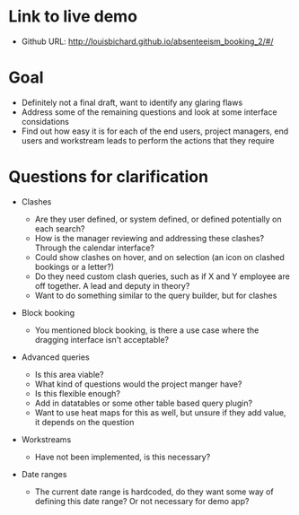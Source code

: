 Link to live demo
=================

- Github URL: http://louisbichard.github.io/absenteeism_booking_2/#/

Goal
====

- Definitely not a final draft, want to identify any glaring flaws
- Address some of the remaining questions and look at some interface considations
- Find out how easy it is for each of the end users, project managers, end users and workstream leads to perform the actions that they require

Questions for clarification
===========================

- Clashes
    + Are they user defined, or system defined, or defined potentially on each search?
    + How is the manager reviewing and addressing these clashes? Through the calendar interface?
    + Could show clashes on hover, and on selection (an icon on clashed bookings or a letter?)
    + Do they need custom clash queries, such as if X and Y employee are off together. A lead and deputy in theory?
    + Want to do something similar to the query builder, but for clashes

- Block booking
    + You mentioned block booking, is there a use case where the dragging interface isn't acceptable?

- Advanced queries
    + Is this area viable?
    + What kind of questions would the project manger have? 
    + Is this flexible enough?
    + Add in datatables or some other table based query plugin?
    + Want to use heat maps for this as well, but unsure if they add value, it depends on the question

- Workstreams
    + Have not been implemented, is this necessary?

- Date ranges
    + The current date range is hardcoded, do they want some way of defining this date range? Or not necessary for demo app?